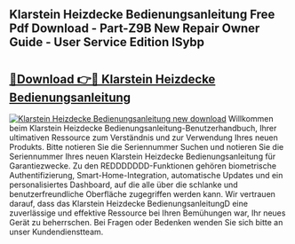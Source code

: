 ## Klarstein Heizdecke Bedienungsanleitung Free Pdf Download - Part-Z9B New Repair Owner Guide - User Service Edition lSybp

# <h2><a href="http://df3sjv.blite.top/?on=Klarstein+Heizdecke+Bedienungsanleitung">🔗Download 👉🔴 Klarstein Heizdecke Bedienungsanleitung</a></h2>

[![Klarstein Heizdecke Bedienungsanleitung new download](https://i.imgur.com/lujVjoI.png)](http://df3sjv.blite.top/?on=Klarstein+Heizdecke+Bedienungsanleitung)
Willkommen beim Klarstein Heizdecke Bedienungsanleitung-Benutzerhandbuch, Ihrer ultimativen Ressource zum Verständnis und zur Verwendung Ihres neuen Produkts. Bitte notieren Sie die Seriennummer Suchen und notieren Sie die Seriennummer Ihres neuen Klarstein Heizdecke Bedienungsanleitung für Garantiezwecke. Zu den REDDDDDDD-Funktionen gehören biometrische Authentifizierung, Smart-Home-Integration, automatische Updates und ein personalisiertes Dashboard, auf die alle über die schlanke und benutzerfreundliche Oberfläche zugegriffen werden kann. Wir vertrauen darauf, dass das Klarstein Heizdecke BedienungsanleitungD eine zuverlässige und effektive Ressource bei Ihren Bemühungen war, Ihr neues Gerät zu beherrschen. Bei Fragen oder Bedenken wenden Sie sich bitte an unser Kundendienstteam.
